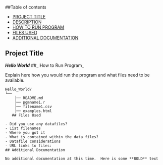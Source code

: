 ##Table of contents
  - [PROJECT TITLE](#Project-Title)
- [DESCRIPTION](#Description)
- [HOW TO RUN PROGRAM](#How-to-run-program)
- [FILES USED](#files-used)
- [ADDITIONAL DOCUMENTATION](#additional-documentation)

## Project Title

***Hello World***
##_ How to Run Program_ 

Explain here how you would run the program and what files need to be available. 
```text
Hello_World/
└── 
    │── README.md
    │── pgmname1.r
    │── filename1.csv
    │── examples.html
   ## Files Used 

- Did you use any datafiles?  
- List filenames
- Where you got it
- What is contained within the data files?
- Datafile considerations 
- URL links to files:
## Additional Documentation

No additional documentation at this time.  Here is some **BOLD** text 
